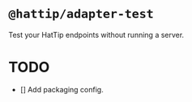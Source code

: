 # `@hattip/adapter-test`

Test your HatTip endpoints without running a server.

# TODO

- [] Add packaging config.
